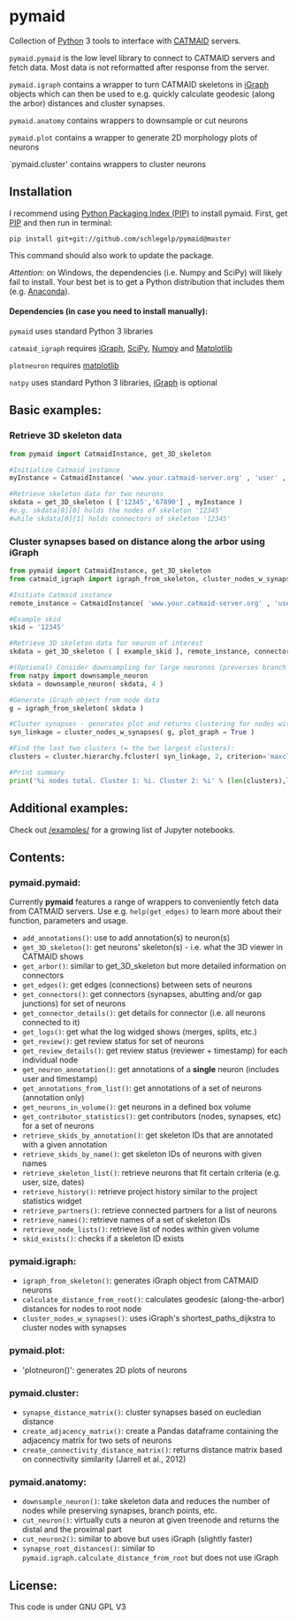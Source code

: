 pymaid
==================

Collection of [Python](ww.python.org "Python Homepage") 3 tools to interface with [CATMAID](https://github.com/catmaid/CATMAID "CATMAID Repo") servers.

`pymaid.pymaid` is the low level library to connect to CATMAID servers and fetch data. Most data is not reformatted after response from the server.

`pymaid.igraph` contains a wrapper to turn CATMAID skeletons in [iGraph](http://www.igraph.org) objects which can then be used to e.g. quickly calculate geodesic (along the arbor) distances and cluster synapses. 

`pymaid.anatomy` contains wrappers to downsample or cut neurons

`pymaid.plot` contains a wrapper to generate 2D morphology plots of neurons

`pymaid.cluster' contains wrappers to cluster neurons 

## Installation
I recommend using [Python Packaging Index (PIP)](https://pypi.python.org/pypi) to install pymaid.
First, get [PIP](https://pip.pypa.io/en/stable/installing/) and then run in terminal:  

`pip install git+git://github.com/schlegelp/pymaid@master`  

This command should also work to update the package.

*Attention*: on Windows, the dependencies (i.e. Numpy and SciPy) will likely fail to install. Your best bet is to get a Python distribution that includes them (e.g. [Anaconda](https://www.continuum.io/downloads)).

#### Dependencies (in case you need to install manually):
`pymaid` uses standard Python 3 libraries

`catmaid_igraph` requires [iGraph](http://www.igraph.org), [SciPy](http://www.scipy.org), [Numpy](http://www.scipy.org) and [Matplotlib](http://www.matplotlib.org)

`plotneuron` requires [matplotlib](http://matplotlib.org/)

`natpy` uses standard Python 3 libraries, [iGraph](http://www.igraph.org) is optional 

## Basic examples:

### Retrieve 3D skeleton data
```python
from pymaid import CatmaidInstance, get_3D_skeleton

#Initialize Catmaid instance 
myInstance = CatmaidInstance( 'www.your.catmaid-server.org' , 'user' , 'password', 'token' )

#Retrieve skeleton data for two neurons
skdata = get_3D_skeleton ( ['12345','67890'] , myInstance )
#e.g. skdata[0][0] holds the nodes of skeleton '12345' 
#while skdata[0][1] holds connectors of skeleton '12345'
```
### Cluster synapses based on distance along the arbor using iGraph
```python
from pymaid import CatmaidInstance, get_3D_skeleton
from catmaid_igraph import igraph_from_skeleton, cluster_nodes_w_synapses

#Initiate Catmaid instance
remote_instance = CatmaidInstance( 'www.your.catmaid-server.org' , 'user' , 'password', 'token' )

#Example skid
skid = '12345'

#Retrieve 3D skeleton data for neuron of interest
skdata = get_3D_skeleton ( [ example_skid ], remote_instance, connector_flag = 1, tag_flag = 0 )[0]

#(Optional) Consider downsampling for large neuronns (preverses branch points, end points, synapses, etc.)
from natpy import downsample_neuron
skdata = downsample_neuron( skdata, 4 )

#Generate iGraph object from node data
g = igraph_from_skeleton( skdata )

#Cluster synapses - generates plot and returns clustering for nodes with synapses
syn_linkage = cluster_nodes_w_synapses( g, plot_graph = True )

#Find the last two clusters (= the two largest clusters):
clusters = cluster.hierarchy.fcluster( syn_linkage, 2, criterion='maxclust')

#Print summary
print('%i nodes total. Cluster 1: %i. Cluster 2: %i' % (len(clusters),len([n for n in clusters if n==1]),len([n for n in clusters if n==2])))
```

## Additional examples:
Check out [/examples/](https://github.com/schlegelp/PyMaid/tree/master/examples) for a growing list of Jupyter notebooks.

## Contents:
### pymaid.pymaid:
Currently **pymaid** features a range of wrappers to conveniently fetch data from CATMAID servers.
Use e.g. `help(get_edges)` to learn more about their function, parameters and usage.

- `add_annotations()`: use to add annotation(s) to neuron(s)
- `get_3D_skeleton()`: get neurons' skeleton(s) - i.e. what the 3D viewer in CATMAID shows
- `get_arbor()`: similar to get_3D_skeleton but more detailed information on connectors
- `get_edges()`: get edges (connections) between sets of neurons
- `get_connectors()`: get connectors (synapses, abutting and/or gap junctions) for set of neurons
- `get_connector_details()`: get details for connector (i.e. all neurons connected to it)
- `get_logs()`: get what the log widged shows (merges, splits, etc.)
- `get_review()`: get review status for set of neurons
- `get_review_details()`: get review status (reviewer + timestamp) for each individual node
- `get_neuron_annotation()`: get annotations of a **single** neuron (includes user and timestamp)
- `get_annotations_from_list()`: get annotations of a set of neurons (annotation only)
- `get_neurons_in_volume()`: get neurons in a defined box volume
- `get_contributor_statistics()`: get contributors (nodes, synapses, etc) for a set of neurons
- `retrieve_skids_by_annotation()`: get skeleton IDs that are annotated with a given annotation
- `retrieve_skids_by_name()`: get skeleton IDs of neurons with given names
- `retrieve_skeleton_list()`: retrieve neurons that fit certain criteria (e.g. user, size, dates)
- `retrieve_history()`: retrieve project history similar to the project statistics widget
- `retrieve_partners()`: retrieve connected partners for a list of neurons
- `retrieve_names()`: retrieve names of a set of skeleton IDs
- `retrieve_node_lists()`: retrieve list of nodes within given volume
- `skid_exists()`: checks if a skeleton ID exists

### pymaid.igraph:
- `igraph_from_skeleton()`: generates iGraph object from CATMAID neurons
- `calculate_distance_from_root()`: calculates geodesic (along-the-arbor) distances for nodes to root node
- `cluster_nodes_w_synapses()`: uses iGraph's shortest_paths_dijkstra to cluster nodes with synapses

### pymaid.plot:
- 'plotneuron()': generates 2D plots of neurons

### pymaid.cluster:
- `synapse_distance_matrix()`: cluster synapses based on eucledian distance
- `create_adjacency_matrix()`: create a Pandas dataframe containing the adjacency matrix for two sets of neurons
- `create_connectivity_distance_matrix()`: returns distance matrix based on connectivity similarity (Jarrell et al., 2012)

### pymaid.anatomy:
- `downsample_neuron()`: take skeleton data and reduces the number of nodes while preserving synapses, branch points, etc.
- `cut_neuron()`: virtually cuts a neuron at given treenode and returns the distal and the proximal part
- `cut_neuron2()`: similar to above but uses iGraph (slightly faster)
- `synapse_root_distances()`: similar to `pymaid.igraph.calculate_distance_from_root` but does not use iGraph

## License:
This code is under GNU GPL V3
